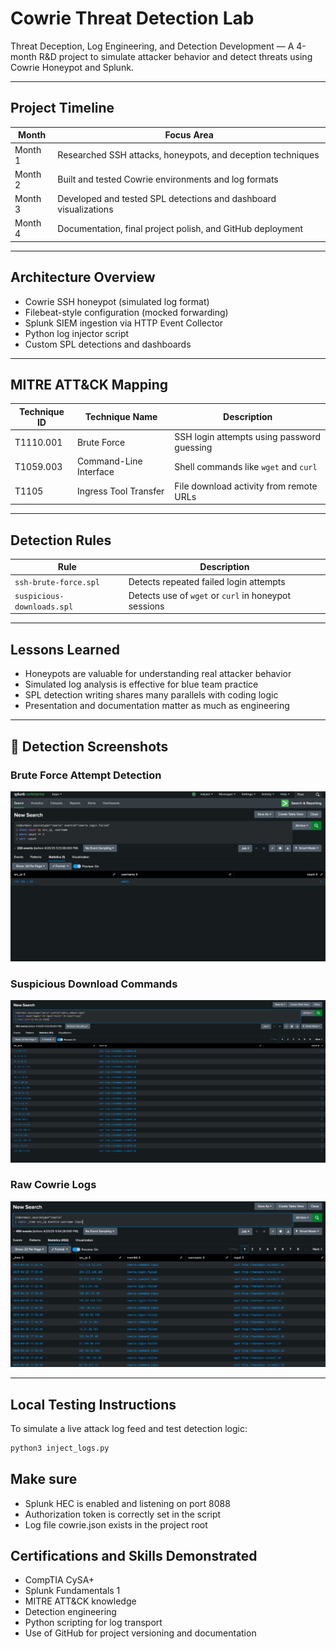# Cowrie Threat Detection Lab

Threat Deception, Log Engineering, and Detection Development — A 4-month R&D project to simulate attacker behavior and detect threats using Cowrie Honeypot and Splunk.

---

## Project Timeline

| Month | Focus Area |
|-------|------------|
| Month 1 | Researched SSH attacks, honeypots, and deception techniques |
| Month 2 | Built and tested Cowrie environments and log formats |
| Month 3 | Developed and tested SPL detections and dashboard visualizations |
| Month 4 | Documentation, final project polish, and GitHub deployment |

---

## Architecture Overview

- Cowrie SSH honeypot (simulated log format)
- Filebeat-style configuration (mocked forwarding)
- Splunk SIEM ingestion via HTTP Event Collector
- Python log injector script
- Custom SPL detections and dashboards

---

## MITRE ATT&CK Mapping

| Technique ID | Technique Name | Description |
|--------------|----------------|-------------|
| T1110.001 | Brute Force | SSH login attempts using password guessing |
| T1059.003 | Command-Line Interface | Shell commands like `wget` and `curl` |
| T1105 | Ingress Tool Transfer | File download activity from remote URLs |

---

## Detection Rules

| Rule | Description |
|------|-------------|
| `ssh-brute-force.spl` | Detects repeated failed login attempts |
| `suspicious-downloads.spl` | Detects use of `wget` or `curl` in honeypot sessions |

---

## Lessons Learned

- Honeypots are valuable for understanding real attacker behavior
- Simulated log analysis is effective for blue team practice
- SPL detection writing shares many parallels with coding logic
- Presentation and documentation matter as much as engineering

---

## 📸 Detection Screenshots

### Brute Force Attempt Detection
![Brute Force](images/ssh-brute-force.png)

### Suspicious Download Commands
![Command Injection](images/download-detection.png)

### Raw Cowrie Logs
![Cowrie Logs](images/raw-events.png)


---

## Local Testing Instructions

To simulate a live attack log feed and test detection logic:

```bash
python3 inject_logs.py

```

## Make sure
- Splunk HEC is enabled and listening on port 8088
- Authorization token is correctly set in the script
- Log file cowrie.json exists in the project root

## Certifications and Skills Demonstrated
  - CompTIA CySA+
  - Splunk Fundamentals 1
  - MITRE ATT&CK knowledge
  - Detection engineering
  - Python scripting for log transport
  - Use of GitHub for project versioning and documentation
